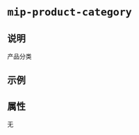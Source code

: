 # `mip-product-category`

## 说明

产品分类

## 示例

<mip-product-category></mip-product-category>

## 属性

无

